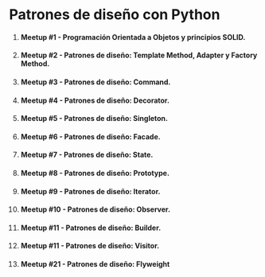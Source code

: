# Patrones de diseño con Python

1. #### Meetup #1 - Programación Orientada a Objetos y principios SOLID.

2. #### Meetup #2 - Patrones de diseño: Template Method, Adapter y Factory Method.

3. #### Meetup #3 - Patrones de diseño: Command.

4. #### Meetup #4 - Patrones de diseño: Decorator.

5. #### Meetup #5 - Patrones de diseño: Singleton.

6. #### Meetup #6 - Patrones de diseño: Facade.

7. #### Meetup #7 - Patrones de diseño: State.

8. #### Meetup #8 - Patrones de diseño: Prototype.

9. #### Meetup #9 - Patrones de diseño: Iterator.

10. #### Meetup #10 - Patrones de diseño: Observer.
    
11. #### Meetup #11 - Patrones de diseño: Builder.
    
12. #### Meetup #11 - Patrones de diseño: Visitor.

13. #### Meetup #21 - Patrones de diseño: Flyweight
